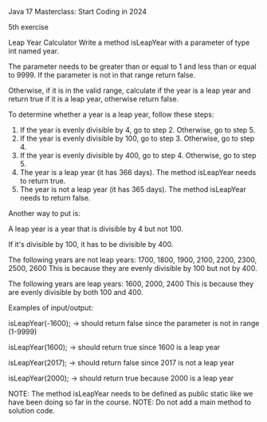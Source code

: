 Java 17 Masterclass: Start Coding in 2024

5th exercise

Leap Year Calculator
Write a method isLeapYear with a parameter of type int named year.

The parameter needs to be greater than or equal to 1 and less than or equal to 9999. If the parameter is not in that range return false.

Otherwise, if it is in the valid range, calculate if the year is a leap year and return true if it is a leap year, otherwise return false.



To determine whether a year is a leap year, follow these steps: 
1. If the year is evenly divisible by 4, go to step 2. Otherwise, go to step 5.
2. If the year is evenly divisible by 100, go to step 3. Otherwise, go to step 4.
3. If the year is evenly divisible by 400, go to step 4. Otherwise, go to step 5.
4. The year is a leap year (it has 366 days). The method isLeapYear needs to return true.
5. The year is not a leap year (it has 365 days). The method isLeapYear needs to return false.



Another way to put is:

A leap year is a year that is divisible by 4 but not 100.

If it's divisible by 100, it has to be divisible by 400.



The following years are not leap years:
1700, 1800, 1900, 2100, 2200, 2300, 2500, 2600
This is because they are evenly divisible by 100 but not by 400.


The following years are leap years:
1600, 2000, 2400
This is because they are evenly divisible by both 100 and 400.



Examples of input/output:

isLeapYear(-1600); → should return false since the parameter is not in range (1-9999)

isLeapYear(1600); → should return true since 1600 is a leap year

isLeapYear(2017); → should return false since 2017 is not a leap year

isLeapYear(2000);  → should return true because 2000 is a leap year 

NOTE: The method isLeapYear needs to be defined as public static ​like we have been doing so far in the course.
NOTE: Do not add a  main method to solution code.

